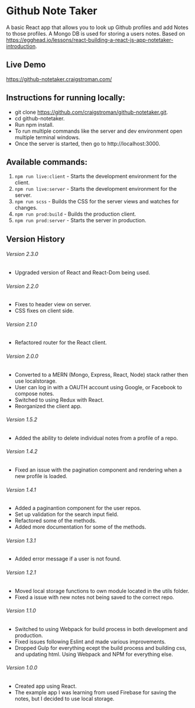 # Github Note Taker

A basic React app that allows you to look up Github profiles and add Notes to those profiles.  A Mongo DB is used for storing a users notes.  Based on https://egghead.io/lessons/react-building-a-react-js-app-notetaker-introduction.


## Live Demo
https://github-notetaker.craigstroman.com/

## Instructions for running locally:
- git clone https://github.com/craigstroman/github-notetaker.git.
- cd github-notetaker.
- Run npm install.
- To run multiple commands like the server and dev environment open multiple terminal windows.
- Once the server is started, then go to http://localhost:3000.

## Available commands:
1. `npm run live:client` - Starts the development environment for the client.
1. `npm run live:server` - Starts the development environment for the server.
1. `npm run scss` - Builds the CSS for the server views and watches for changes.
1. `npm run prod:build` - Builds the production client.
1. `npm run prod:server` - Starts the server in production.

## Version History

###### Version 2.3.0
- Upgraded version of React and React-Dom being used.

###### Version 2.2.0
- Fixes to header view on server.
- CSS fixes on client side.

###### Version 2.1.0
- Refactored router for the React client.

###### Version 2.0.0
- Converted to a MERN (Mongo, Express, React, Node) stack rather then use localstorage.
- User can log in with a OAUTH account using Google, or Facebook to compose notes.
- Switched to using Redux with React.
- Reorganized the client app.

###### Version 1.5.2
- Added the ability to delete individual notes from a profile of a repo.

###### Version 1.4.2
- Fixed an issue with the pagination component and rendering when a new profile is loaded.

###### Version 1.4.1
- Added a paginantion component for the user repos.
- Set up validation for the search input field.
- Refactored some of the methods.
- Added more documentation for some of the methods.

###### Version 1.3.1
- Added error message if a user is not found.

###### Version 1.2.1
- Moved local storage functions to own module located in the utils folder.
- Fixed a issue with new notes not being saved to the correct repo.

###### Version 1.1.0
- Switched to using Webpack for build process in both development and production.
- Fixed issues following Eslint and made various improvements.
- Dropped Gulp for everything ecept the build process and building css, and updating html.  Using Webpack and NPM for everything else.


###### Version 1.0.0
- Created app using React.
- The example app I was learning from used Firebase for saving the notes, but I decided to use local storage.
